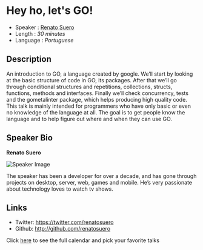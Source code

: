 Hey ho, let's GO!
========================

* Speaker   : [Renato Suero](https://pixels.camp/renatosuero)
* Length    : *30 minutes*
* Language  : *Portuguese*

Description
-----------

An introduction to GO, a language created by google. We’ll start by looking at the basic structure of code in GO, its packages. After that we’ll go through conditional structures and repetitions, collections, structs, functions, methods and interfaces. Finally we’ll check concurrency, tests and the gometalinter package, which helps producing high quality code.  
This talk is mainly intended for programmers who have only basic or even no knowledge of the language at all. The goal is to get people know the language and to help figure out where and when they can use GO.

Speaker Bio
-----------

**Renato Suero**

![Speaker Image](https://avatars2.githubusercontent.com/u/1093214?v=4&s=460)

The speaker has been a developer for over a decade, and has gone through projects on desktop, server, web, games and mobile. He’s very passionate about technology loves to watch tv shows.

Links
-----

* Twitter: https://twitter.com/renatosuero
* Github: http://github.com/renatosuero

Click [here][1] to see the full calendar and pick your favorite talks

[1]: https://pixels.camp/schedule/
